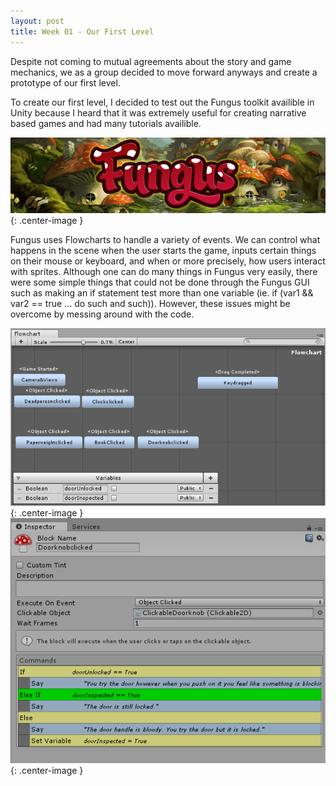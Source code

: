 ```yaml
---
layout: post
title: Week 01 - Our First Level
---
```


Despite not coming to mutual agreements about the story and game mechanics, we as a group decided to move forward anyways and create a prototype of our first level.

To create our first level, I decided to test out the Fungus toolkit availible in Unity because I heard that it was extremely useful for creating narrative based games and had many tutorials availible.

![Fungus](/images/FungusFlyer_Narrow.png){: .center-image }

Fungus uses Flowcharts to handle a variety of events. We can control what happens in the scene when the user starts the game, inputs certain things on their mouse or keyboard, and when or more precisely, how users interact with sprites. Although one can do many things in Fungus very easily, there were some simple things that could not be done through the Fungus GUI such as making an if statement test more than one variable (ie. if (var1 && var2 == true ... do such and such)). However, these issues might be overcome by messing around with the code.

![FungusFlowchart](/images/FungusFlowchart.png){: .center-image }
![FungusFlowchart](/images/FungusCommand.png){: .center-image }

